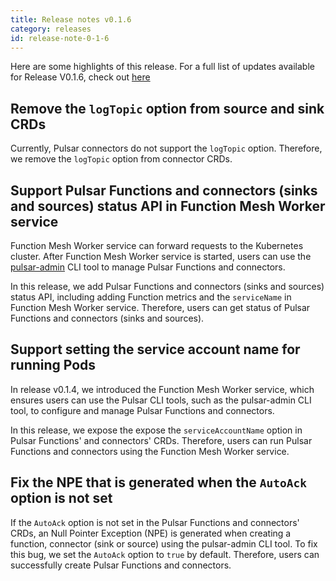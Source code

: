 ```yaml
---
title: Release notes v0.1.6
category: releases
id: release-note-0-1-6
---
```


Here are some highlights of this release. For a full list of updates available for Release V0.1.6, check out [here](https://github.com/streamnative/function-mesh/releases/tag/v0.1.6)

## Remove the `logTopic` option from source and sink CRDs

Currently, Pulsar connectors do not support the `logTopic` option. Therefore, we remove the `logTopic` option from connector CRDs.

## Support Pulsar Functions and connectors (sinks and sources) status API in Function Mesh Worker service

Function Mesh Worker service can forward requests to the Kubernetes cluster. After Function Mesh Worker service is started, users can use the [pulsar-admin](https://pulsar.apache.org/docs/en/pulsar-admin/) CLI tool to manage Pulsar Functions and connectors.

In this release, we add Pulsar Functions and connectors (sinks and sources) status API, including adding Function metrics and the `serviceName` in Function Mesh Worker service. Therefore, users can get status of Pulsar Functions and connectors (sinks and sources).

## Support setting the service account name for running Pods

In release v0.1.4, we introduced the Function Mesh Worker service, which ensures users can use the Pulsar CLI tools, such as the pulsar-admin CLI tool, to configure and manage Pulsar Functions and connectors.

In this release, we expose the expose the `serviceAccountName` option in Pulsar Functions' and connectors' CRDs. Therefore, users can run  Pulsar Functions and connectors using the Function Mesh Worker service.

## Fix the NPE that is generated when the `AutoAck` option is not set

If the `AutoAck` option is not set in the Pulsar Functions and connectors' CRDs, an Null Pointer Exception (NPE) is generated when creating a function, connector (sink or source) using the pulsar-admin CLI tool. To fix this bug, we set the `AutoAck` option to `true` by default. Therefore, users can successfully create Pulsar Functions and connectors.
